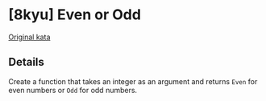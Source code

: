 # [8kyu] Even or Odd

[Original kata](https://www.codewars.com/kata/53da3dbb4a5168369a0000fe/javascript)

## Details

Create a function that takes an integer as an argument and returns `Even` for even numbers or `Odd` for odd numbers.
